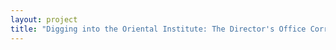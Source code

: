 ```yaml
--- 
layout: project 
title: "Digging into the Oriental Institute: The Director's Office Correspondence of James Henry Breasted, 1916â€“1935" 
---
```



